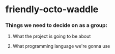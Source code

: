# friendly-octo-waddle

### Things we need to decide on as a group:

1. What the project is going to be about

2. What programming language we're gonna use
